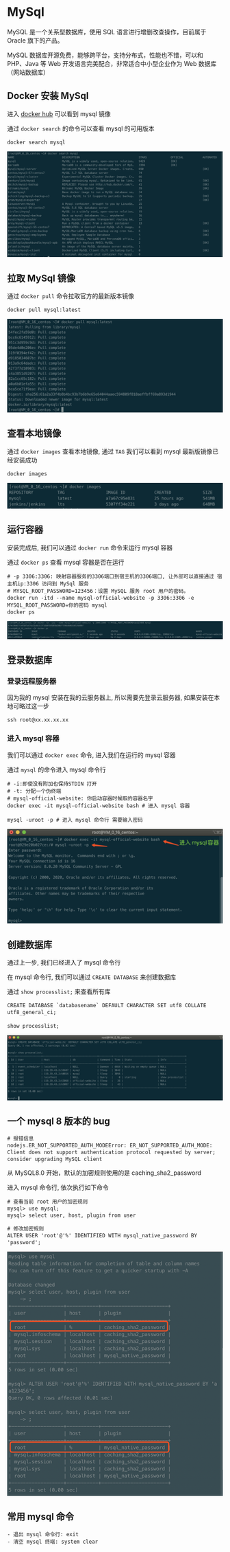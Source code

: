 # MySql

MySQL 是一个关系型数据库，使用 SQL 语言进行增删改查操作，目前属于 Oracle 旗下的产品。

MySQL 数据库开源免费，能够跨平台，支持分布式，性能也不错，可以和 PHP、Java 等 Web 开发语言完美配合，非常适合中小型企业作为 Web 数据库（网站数据库）

## Docker 安装 MySql

进入 [docker hub](https://hub.docker.com/_/mysql) 可以看到 mysql 镜像

通过 `docker search` 的命令可以查看 mysql 的可用版本

```shell
docker search mysql
```

![search mysql](../images/04/04-01.png)

## 拉取 MySql 镜像

通过 `docker pull` 命令拉取官方的最新版本镜像

```shell
docker pull mysql:latest
```

![search mysql](../images/04/04-02.png)

## 查看本地镜像

通过 `docker images` 查看本地镜像, 通过 `TAG` 我们可以看到 mysql 最新版镜像已经安装成功

```shell
docker images
```

![search mysql](../images/04/04-03.png)

## 运行容器

安装完成后, 我们可以通过 `docker run` 命令来运行 mysql 容器

通过 `docker ps` 查看 mysql 容器是否在运行

```shell
# -p 3306:3306: 映射容器服务的3306端口到宿主机的3306端口, 让外部可以直接通过 宿主机ip:3306 访问到 MySql 服务
# MYSQL_ROOT_PASSWORD=123456：设置 MySQL 服务 root 用户的密码。
docker run -itd --name mysql-official-website -p 3306:3306 -e MYSQL_ROOT_PASSWORD=你的密码 mysql
docker ps
```

![search mysql](../images/04/04-04.png)

## 登录数据库

### 登录远程服务器

因为我的 mysql 安装在我的云服务器上, 所以需要先登录云服务器, 如果安装在本地可略过这一步

```shell
ssh root@xx.xx.xx.xx
```

### 进入 mysql 容器

我们可以通过 `docker exec` 命令, 进入我们在运行的 mysql 容器

通过 `mysql` 的命令进入 mysql 命令行

```shell
# -i:即使没有附加也保持STDIN 打开
# -t: 分配一个伪终端
# mysql-official-website: 你启动容器时候取的容器名字
docker exec -it mysql-official-website bash # 进入 mysql 容器

mysql -uroot -p # 进入 mysql 命令行 需要输入密码
```

![search mysql](../images/04/04-05.png)

## 创建数据库

通过上一步, 我们已经进入了 mysql 命令行

在 mysql 命令行, 我们可以通过 `CREATE DATABASE` 来创建数据库

通过 `show processlist;` 来查看所有库

```mysql
CREATE DATABASE `databasename` DEFAULT CHARACTER SET utf8 COLLATE utf8_general_ci;

show processlist;
```

![search mysql](../images/04/04-06.png)

## 一个 mysql 8 版本的 bug

```shell
# 报错信息
nodejs.ER_NOT_SUPPORTED_AUTH_MODEError: ER_NOT_SUPPORTED_AUTH_MODE: Client does not support authentication protocol requested by server; consider upgrading MySQL client
```

从 MySQL8.0 开始，默认的加密规则使用的是 caching_sha2_password

进入 mysql 命令行, 依次执行如下命令

```shell
# 查看当前 root 用户的加密规则
mysql> use mysql;
mysql> select user, host, plugin from user
```

```shell
# 修改加密规则
ALTER USER 'root'@'%' IDENTIFIED WITH mysql_native_password BY 'password';
```

![search mysql](../images/04/04-07.png)

## 常用 mysql 命令

    - 退出 mysql 命令行: exit
    - 清空 mysql 终端: system clear
